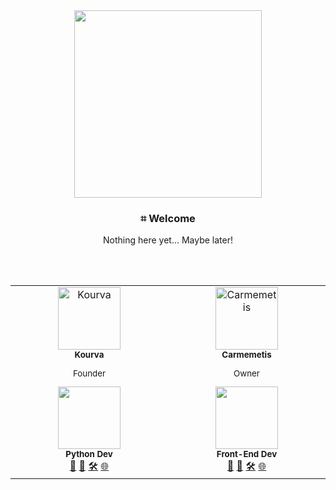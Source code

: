 <div align="center">
  <img align="center" src="https://github.com/kowshan/.github/assets/118578799/4e20faf9-8663-4d46-8bc5-b7df5d88e7e9" width=300 height=300 style="border-radious=30%">
  <h3 align="center"><b>⌗ Welcome </b></h3>
  <p align="cneter">Nothing here yet... Maybe later!</p>
</div>

<br><br>

<table align="center">
  <tbody>
    <tr>
      <td align="center" valign="top" width="14.28%">
        <a href="https://kourva.github.io">
          <img src="https://avatars.githubusercontent.com/u/118578799?v=4" width="100px;" alt="Kourva"/><br/>
        </a>
        <sub><b>Kourva</b></sub><br>
        <sub><p>Founder</p></sub>
        <img src="https://user-images.githubusercontent.com/73097560/115834477-dbab4500-a447-11eb-908a-139a6edaec5c.gif" width="100px"><br>
        <sup><b>Python Dev</b></sup><br>
        <a href="#" title="SocialMedia">💬</a>
        <a href="https://kourva.github.io" title="About">👾</a>
        <a href="#" title="Tools">🛠</a>
        <a href="https://github.com/kourva" title="Github">🌐</a>
      </td>
      <td align="center" valign="top" width="14.28%">
        <a href="#">
          <img src="https://avatars.githubusercontent.com/u/170148205?v=4" width="100px;" alt="Carmemetis"/><br/>
        </a>
        <sub><b>Carmemetis</b></sub><br>
        <sub><p>Owner</p></sub>
        <img src="https://user-images.githubusercontent.com/73097560/115834477-dbab4500-a447-11eb-908a-139a6edaec5c.gif" width="100px"><br>
        <sup><b>Front-End Dev</b></sup><br>
        <a href="#" title="SocialMedia">💬</a>
        <a href="#" title="About">👾</a>
        <a href="#" title="Tools">🛠</a>
        <a href="#" title="Github">🌐</a>
      </td>
    </tr>
  </tbody>
</table>
